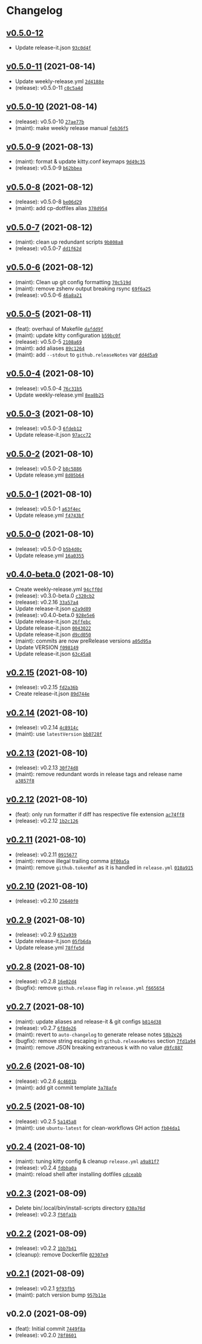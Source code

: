 # Changelog

## [v0.5.0-12](https://github.com/vladdoster/dotfiles/compare/v0.5.0-11...v0.5.0-12)

- Update release-it.json [`93c0d4f`](https://github.com/vladdoster/dotfiles/commit/93c0d4ff624aa4f8d426b584b5ef98621c029f1d)

## [v0.5.0-11](https://github.com/vladdoster/dotfiles/compare/v0.5.0-10...v0.5.0-11) (2021-08-14)

- Update weekly-release.yml [`2d4188e`](https://github.com/vladdoster/dotfiles/commit/2d4188e08e28e52d935e5838227c0f50b575f9eb)
- (release): v0.5.0-11 [`c0c5a4d`](https://github.com/vladdoster/dotfiles/commit/c0c5a4d02e27f9b88298ca1ef0832e110168456f)

## [v0.5.0-10](https://github.com/vladdoster/dotfiles/compare/v0.5.0-9...v0.5.0-10) (2021-08-14)

- (release): v0.5.0-10 [`27ae77b`](https://github.com/vladdoster/dotfiles/commit/27ae77b7b454bcc854c382e4a0fea3a3cbc021cf)
- (maint): make weekly release manual [`feb36f5`](https://github.com/vladdoster/dotfiles/commit/feb36f5a140cee608fa9e670f1364f1c655856d4)

## [v0.5.0-9](https://github.com/vladdoster/dotfiles/compare/v0.5.0-8...v0.5.0-9) (2021-08-13)

- (maint): format & update kitty.conf keymaps [`9d49c35`](https://github.com/vladdoster/dotfiles/commit/9d49c35cc35657576ba06adaf98c354f1cc13f0f)
- (release): v0.5.0-9 [`b62bbea`](https://github.com/vladdoster/dotfiles/commit/b62bbea38e06cab1738328b264a46c956235f4a5)

## [v0.5.0-8](https://github.com/vladdoster/dotfiles/compare/v0.5.0-7...v0.5.0-8) (2021-08-12)

- (release): v0.5.0-8 [`be06d29`](https://github.com/vladdoster/dotfiles/commit/be06d29389d2ee49077d8bd4bd420accd9ba809b)
- (maint): add cp-dotfiles alias [`378d954`](https://github.com/vladdoster/dotfiles/commit/378d9542aa4adb3d6e00e06ef284cf82d35a67b7)

## [v0.5.0-7](https://github.com/vladdoster/dotfiles/compare/v0.5.0-6...v0.5.0-7) (2021-08-12)

- (maint): clean up redundant scripts [`9b808a8`](https://github.com/vladdoster/dotfiles/commit/9b808a847d031f33f4b2ac676246825288bcc125)
- (release): v0.5.0-7 [`dd1f62d`](https://github.com/vladdoster/dotfiles/commit/dd1f62dcf5e2c05ca874342d3e37e5f91086564b)

## [v0.5.0-6](https://github.com/vladdoster/dotfiles/compare/v0.5.0-5...v0.5.0-6) (2021-08-12)

- (maint): Clean up git config formatting [`70c519d`](https://github.com/vladdoster/dotfiles/commit/70c519df683a81aa1ae9415bfd38cdcd898d6f2e)
- (maint): remove zshenv output breaking rsync [`69f6a25`](https://github.com/vladdoster/dotfiles/commit/69f6a2519c0d75e0aefb85b8405da5055b4e4c35)
- (release): v0.5.0-6 [`46a8a21`](https://github.com/vladdoster/dotfiles/commit/46a8a21d8e2507c9b98ab957ce35fadb686ded9d)

## [v0.5.0-5](https://github.com/vladdoster/dotfiles/compare/v0.5.0-4...v0.5.0-5) (2021-08-11)

- (feat): overhaul of Makefile [`dafdd9f`](https://github.com/vladdoster/dotfiles/commit/dafdd9f5847bf58df102d08d36b06c890f0b0f4a)
- (maint): update kitty configuration [`b59bc0f`](https://github.com/vladdoster/dotfiles/commit/b59bc0fbc84a7f1ce182931608d9fd0c35052a88)
- (release): v0.5.0-5 [`2108a69`](https://github.com/vladdoster/dotfiles/commit/2108a69c67cb76bc86a32f9567335339e5a2da53)
- (maint): add aliases [`89c1264`](https://github.com/vladdoster/dotfiles/commit/89c12644fcf73b190d4093a69351eaba11712172)
- (maint): add `--stdout` to `github.releaseNotes` var [`dd4d5a9`](https://github.com/vladdoster/dotfiles/commit/dd4d5a978f68f821c4ce7e69e1575b52e6a714c0)

## [v0.5.0-4](https://github.com/vladdoster/dotfiles/compare/v0.5.0-3...v0.5.0-4) (2021-08-10)

- (release): v0.5.0-4 [`76c31b5`](https://github.com/vladdoster/dotfiles/commit/76c31b5a7f9776ecab37bebfa4ade5868c46c77b)
- Update weekly-release.yml [`8ea8b25`](https://github.com/vladdoster/dotfiles/commit/8ea8b258843254a3dec8ed669ec4e939cfcbe3b9)

## [v0.5.0-3](https://github.com/vladdoster/dotfiles/compare/v0.5.0-2...v0.5.0-3) (2021-08-10)

- (release): v0.5.0-3 [`6fdeb12`](https://github.com/vladdoster/dotfiles/commit/6fdeb12311db751aff5d3422d17104d5de8b2351)
- Update release-it.json [`97acc72`](https://github.com/vladdoster/dotfiles/commit/97acc72ae6fb450aa02591498daf5f92eca70f10)

## [v0.5.0-2](https://github.com/vladdoster/dotfiles/compare/v0.5.0-1...v0.5.0-2) (2021-08-10)

- (release): v0.5.0-2 [`b8c5886`](https://github.com/vladdoster/dotfiles/commit/b8c588646b1418be8aa748ad37dbe7f30431b2d1)
- Update release.yml [`8d05b64`](https://github.com/vladdoster/dotfiles/commit/8d05b645f1c047b91a093e7c67f7815822475862)

## [v0.5.0-1](https://github.com/vladdoster/dotfiles/compare/v0.5.0-0...v0.5.0-1) (2021-08-10)

- (release): v0.5.0-1 [`a63f4ec`](https://github.com/vladdoster/dotfiles/commit/a63f4ecd601ba9e024c68d1ea47135b5c47c5e78)
- Update release.yml [`f4743bf`](https://github.com/vladdoster/dotfiles/commit/f4743bff313b5e8d7d2a9878fb887f294eed673e)

## [v0.5.0-0](https://github.com/vladdoster/dotfiles/compare/v0.4.0-beta.0...v0.5.0-0) (2021-08-10)

- (release): v0.5.0-0 [`b5b4d0c`](https://github.com/vladdoster/dotfiles/commit/b5b4d0cf0fccd3937e49babccd5b607c235e6d55)
- Update release.yml [`16a0355`](https://github.com/vladdoster/dotfiles/commit/16a03551e72f02cf2b85b01a763dbae8e1365291)

## [v0.4.0-beta.0](https://github.com/vladdoster/dotfiles/compare/v0.2.15...v0.4.0-beta.0) (2021-08-10)

- Create weekly-release.yml [`94cff0d`](https://github.com/vladdoster/dotfiles/commit/94cff0d16240749ef986b1e1176402247e71e9db)
- (release): v0.3.0-beta.0 [`c320cb2`](https://github.com/vladdoster/dotfiles/commit/c320cb2b1210d2d9c8d3d9fe3d48061947499a92)
- (release): v0.2.16 [`33a57a4`](https://github.com/vladdoster/dotfiles/commit/33a57a4812b585b8753d7d5a546ff7504e7f10ac)
- Update release-it.json [`e2a9d89`](https://github.com/vladdoster/dotfiles/commit/e2a9d89f904e31e6d93fb482df66ff518173f34d)
- (release): v0.4.0-beta.0 [`928e5e6`](https://github.com/vladdoster/dotfiles/commit/928e5e610830685051874f76c35062a0757cf263)
- Update release-it.json [`26ffebc`](https://github.com/vladdoster/dotfiles/commit/26ffebcad80c4f57958c3ec8ecc326d3972e6396)
- Update release-it.json [`0043022`](https://github.com/vladdoster/dotfiles/commit/004302249fb262ee3256b0d60ab6fab117dafc5e)
- Update release-it.json [`d9cd050`](https://github.com/vladdoster/dotfiles/commit/d9cd0504e0f90164da4d046e7584f7a64b115f24)
- (maint): commits are now preRelease versions [`a05d95a`](https://github.com/vladdoster/dotfiles/commit/a05d95a98b9d8115fc0e9f4a003f9d9d156f8aac)
- Update VERSION [`f098149`](https://github.com/vladdoster/dotfiles/commit/f098149fc405644a46158fdb14f05255d3ebfb85)
- Update release-it.json [`63c45a8`](https://github.com/vladdoster/dotfiles/commit/63c45a8c1454aefacfb35dbb0ad6c3351338af13)

## [v0.2.15](https://github.com/vladdoster/dotfiles/compare/v0.2.14...v0.2.15) (2021-08-10)

- (release): v0.2.15 [`fd2a36b`](https://github.com/vladdoster/dotfiles/commit/fd2a36b5f4e344f32a5d7177907429ac506493e6)
- Create release-it.json [`89d744e`](https://github.com/vladdoster/dotfiles/commit/89d744e8e6df92e757833d2a0f886cbe489cb741)

## [v0.2.14](https://github.com/vladdoster/dotfiles/compare/v0.2.13...v0.2.14) (2021-08-10)

- (release): v0.2.14 [`4c8914c`](https://github.com/vladdoster/dotfiles/commit/4c8914c2511e12f5c0ae601c3462a85cf8860226)
- (maint): use `latestVersion` [`bb0728f`](https://github.com/vladdoster/dotfiles/commit/bb0728f713b5f504d0a69122f4cd82a74ce63f7b)

## [v0.2.13](https://github.com/vladdoster/dotfiles/compare/v0.2.12...v0.2.13) (2021-08-10)

- (release): v0.2.13 [`30f74d8`](https://github.com/vladdoster/dotfiles/commit/30f74d8eb310d3d86fdfcab87b5b6a174342bf20)
- (maint): remove redundant words in release tags and release name [`a3857f8`](https://github.com/vladdoster/dotfiles/commit/a3857f8ad95419a019a350d963e478249d3441e0)

## [v0.2.12](https://github.com/vladdoster/dotfiles/compare/v0.2.11...v0.2.12) (2021-08-10)

- (feat): only run formatter if diff has respective file extension [`ac74ff8`](https://github.com/vladdoster/dotfiles/commit/ac74ff8907a91d2e9db4dff91e559a6031eae999)
- (release): v0.2.12 [`1b2c126`](https://github.com/vladdoster/dotfiles/commit/1b2c126bdfd7a2638df24f4542a370f9ad7e2b07)

## [v0.2.11](https://github.com/vladdoster/dotfiles/compare/v0.2.10...v0.2.11) (2021-08-10)

- (release): v0.2.11 [`0915677`](https://github.com/vladdoster/dotfiles/commit/091567798c926ff571d9e1a5db3fb75ef73bd7e7)
- (maint): remove illegal trailing comma [`8f00a5a`](https://github.com/vladdoster/dotfiles/commit/8f00a5ab9aa74d311763896ebc73cb7f971ae2b6)
- (maint): remove `github.tokenRef` as it is handled in `release.yml` [`010a915`](https://github.com/vladdoster/dotfiles/commit/010a915b9c2fd54cef24ceafe693362b7ba2bfa9)

## [v0.2.10](https://github.com/vladdoster/dotfiles/compare/v0.2.9...v0.2.10) (2021-08-10)

- (release): v0.2.10 [`25640f0`](https://github.com/vladdoster/dotfiles/commit/25640f06c51ad02b570b452ba1aaed8e4b9d7a8b)

## [v0.2.9](https://github.com/vladdoster/dotfiles/compare/v0.2.8...v0.2.9) (2021-08-10)

- (release): v0.2.9 [`652a939`](https://github.com/vladdoster/dotfiles/commit/652a93913343fa9536d55f689a157c7c5e42878e)
- Update release-it.json [`05fb6da`](https://github.com/vladdoster/dotfiles/commit/05fb6da868757ca3a3729ecb6889785d2d36a8af)
- Update release.yml [`78ffe5d`](https://github.com/vladdoster/dotfiles/commit/78ffe5d10d8925241100d58025d014ca6165c626)

## [v0.2.8](https://github.com/vladdoster/dotfiles/compare/v0.2.7...v0.2.8) (2021-08-10)

- (release): v0.2.8 [`16e02d4`](https://github.com/vladdoster/dotfiles/commit/16e02d44ebb0a274b720b356bc103e57030c7b9a)
- (bugfix): remove `github.release` flag in `release.yml` [`f665654`](https://github.com/vladdoster/dotfiles/commit/f66565429727aff6b1e0c0112f18fb7ac22a4463)

## [v0.2.7](https://github.com/vladdoster/dotfiles/compare/v0.2.6...v0.2.7) (2021-08-10)

- (maint): update aliases and release-it & git configs [`b814d38`](https://github.com/vladdoster/dotfiles/commit/b814d38239aea30e7771eedb16ba832a9f29ca22)
- (release): v0.2.7 [`6f8de26`](https://github.com/vladdoster/dotfiles/commit/6f8de26c94046fd0edf3c939e34b1b1cafbd7511)
- (maint): revert to `auto-changelog` to generate release notes [`58b2e26`](https://github.com/vladdoster/dotfiles/commit/58b2e26f4b2d6f085d53673433b97c4af1c526d6)
- (bugfix): remove string escaping in `github.releaseNotes` section [`7fd1a94`](https://github.com/vladdoster/dotfiles/commit/7fd1a947c818be16d37385ea09a36dadaa5e8b84)
- (maint): remove JSON breaking extraneous k with no value [`d9fc887`](https://github.com/vladdoster/dotfiles/commit/d9fc887e6db2b011bb4c2d3793ce462d924ca99a)

## [v0.2.6](https://github.com/vladdoster/dotfiles/compare/v0.2.5...v0.2.6) (2021-08-10)

- (release): v0.2.6 [`4c4601b`](https://github.com/vladdoster/dotfiles/commit/4c4601b3986db93233dc5760d1b33c2d07a33ebb)
- (maint): add git commit template [`3a78afe`](https://github.com/vladdoster/dotfiles/commit/3a78afee43c419fd201e97e4fe568070a0a39ce1)

## [v0.2.5](https://github.com/vladdoster/dotfiles/compare/v0.2.4...v0.2.5) (2021-08-10)

- (release): v0.2.5 [`5a145a8`](https://github.com/vladdoster/dotfiles/commit/5a145a8a63d06e6805ba2880d1294c7eb047bb90)
- (maint): use `ubuntu-latest` for clean-workflows GH action [`fb04da1`](https://github.com/vladdoster/dotfiles/commit/fb04da1dd1ed7323eb6f8569e0aac830931a51b3)

## [v0.2.4](https://github.com/vladdoster/dotfiles/compare/v0.2.3...v0.2.4) (2021-08-10)

- (maint): tuning kitty config & cleanup `release.yml` [`a9a81f7`](https://github.com/vladdoster/dotfiles/commit/a9a81f7caaa03b791c4266a89e1d02f14d6789cf)
- (release): v0.2.4 [`fdbba0a`](https://github.com/vladdoster/dotfiles/commit/fdbba0a62636d9fc51df64e09e89eed999ff6246)
- (maint): reload shell after installing dotfiles [`cdceabb`](https://github.com/vladdoster/dotfiles/commit/cdceabb692ac22f95142086506322a23f4a3682c)

## [v0.2.3](https://github.com/vladdoster/dotfiles/compare/v0.2.2...v0.2.3) (2021-08-09)

- Delete bin/.local/bin/install-scripts directory [`030a76d`](https://github.com/vladdoster/dotfiles/commit/030a76d86cd0a9785620f722c5c7d5903855ca24)
- (release): v0.2.3 [`f50fa1b`](https://github.com/vladdoster/dotfiles/commit/f50fa1b58b550e2011307662de49f334c40060dd)

## [v0.2.2](https://github.com/vladdoster/dotfiles/compare/v0.2.1...v0.2.2) (2021-08-09)

- (release): v0.2.2 [`1bb7b41`](https://github.com/vladdoster/dotfiles/commit/1bb7b41b78e390910eab3db71d93fe00775f651b)
- (cleanup): remove Dockerfile [`02307e9`](https://github.com/vladdoster/dotfiles/commit/02307e974762a97f94f6726540676077b3380d12)

## [v0.2.1](https://github.com/vladdoster/dotfiles/compare/v0.2.0...v0.2.1) (2021-08-09)

- (release): v0.2.1 [`9f93fb5`](https://github.com/vladdoster/dotfiles/commit/9f93fb5f89d108dda238406005a2705bf1918260)
- (maint): patch version bump [`957b11e`](https://github.com/vladdoster/dotfiles/commit/957b11eb75345feaa1f22e5c8fe7dbd09184ba1e)

## v0.2.0 (2021-08-09)

- (feat): Initial commit [`7449f8a`](https://github.com/vladdoster/dotfiles/commit/7449f8a70fdf33d6f5e8cf5419f008693066516d)
- (release): v0.2.0 [`78f8601`](https://github.com/vladdoster/dotfiles/commit/78f86015aa2e440bd2071df2dc8e39b0be701b8a)
